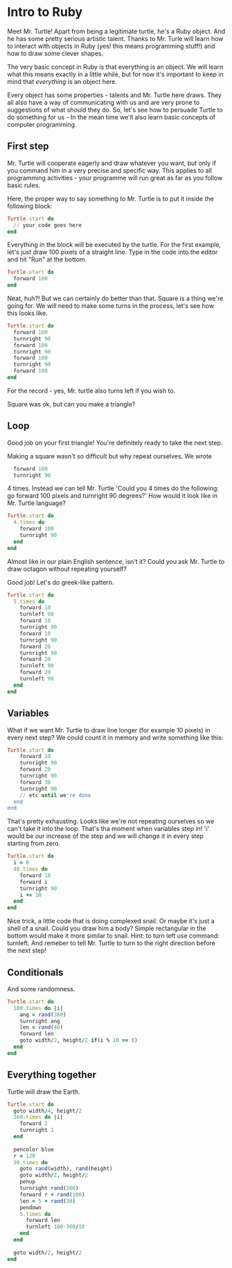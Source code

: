 Intro to Ruby
=============

Meet Mr. Turtle! Apart from being a legitimate turtle, he's a Ruby object. And he has some pretty serious artistic talent. Thanks to Mr. Turle will learn how to interact with objects in Ruby (yes! this means programming stuff!) and how to draw some clever shapes.

The very basic concept in Ruby is that everything is an object. We will learn what this means exactly in a little while, but for now it's important to keep in mind that _everything_ is an object here. 

Every object has some properties - talents and Mr. Turtle here draws. They all also have a way of communicating with us and are very prone to suggestions of what should they do. So, let's see how to persuade Turtle to do something for us - In the mean time we'll also learn basic concepts of computer programming.

First step
-------------
Mr. Turtle will cooperate eagerly and draw whatever you want, but only if you command him in a very precise and specific way. This applies to all programming activities - your programme will run great as far as you follow basic rules.

Here, the proper way to say something to Mr. Turtle is to put it inside the following block:

```ruby
Turtle.start do
  // your code goes here
end
```

Everything in the block will be executed by the turtle. For the first example, let's just draw 100 pixels of a straight line. Type in the code into the editor and hit "Run" at the bottom.

```ruby
Turtle.start do
  forward 100
end
```

Neat, huh?! But we can certainly do better than that. Square is a thing we're going for. We will need to make some turns in the process, let's see how this looks like.

```ruby
Turtle.start do
  forward 100
  turnright 90
  forward 100
  turnright 90
  forward 100
  turnright 90
  forward 100
end
```

For the record - yes, Mr. turtle also turns left if you wish to.

Square was ok, but can you make a triangle?

Loop
-------------
Good job on your first triangle! You're definitely ready to take the next step.

Making a square wasn't so difficult but why repeat ourselves. We wrote

```ruby
  forward 100
  turnright 90
```
4 times. Instead we can tell Mr. Turtle 'Could you 4 times do the following: go forward 100 pixels and turnright 90 degrees?'
How would it look like in Mr. Turtle language?

```ruby
Turtle.start do
  4.times do
    forward 100
    turnright 90
  end
end
```

Almost like in our plain English sentence, isn't it?
Could you ask Mr. Turtle to draw octagon without repeating yourself?

Good job! Let's do greek-like pattern.

```ruby
Turtle.start do
  5.times do
    forward 10
    turnleft 90
    forward 10
    turnright 90
    forward 10
    turnright 90
    forward 20
    turnright 90
    forward 20
    turnleft 90
    forward 20
    turnleft 90
  end
end
```

Variables
-------------
What if we want Mr. Turtle to draw line longer (for example 10 pixels) in every next step?
We could count it in memory and write something like this:

```ruby
Turtle.start do
    forward 10
    turnright 90
    forward 20
    turnright 90
    forward 30
    turnright 90
    // etc until we're done
  end
end
```
That's pretty exhausting. Looks like we're not repeating ourselves so we can't take it into the loop. That's tha moment when variables step in!
'i' would be our increase of the step and we will change it in every step starting from zero.

```ruby
Turtle.start do
  i = 0
  40.times do
    forward 10
    forward i
    turnright 90
    i += 10
  end
end
```
Nice trick, a little code that is doing complexed snail.
Or maybe it's just a shell of a snail. Could you draw him a body? Simple rectangular in the bottom would make it more similar to snail.
Hint: to turn left use command: turnleft. And remeber to tell Mr. Turtle to turn to the right direction before the next step!

Conditionals
-------------
And some randomness.

```ruby
Turtle.start do
  100.times do |i|
    ang = rand(360)
    turnright ang
    len = rand(40)
    forward len
    goto width/2, height/2 if(i % 10 == 0)
  end
end
```

Everything together
-------------
Turtle will draw the Earth.

```ruby
Turtle.start do
  goto width/4, height/2
  360.times do |i|
    forward 2
    turnright 1
  end
  
  pencolor blue
  r = 120
  30.times do
    goto rand(width), rand(height)
    goto width/2, height/2
    penup
    turnright rand(360)
    forward r + rand(100)
    len = 5 + rand(30)
    pendown
    5.times do
      forward len
      turnleft 180-360/10
    end
  end
  
  goto width/2, height/2
end
```
